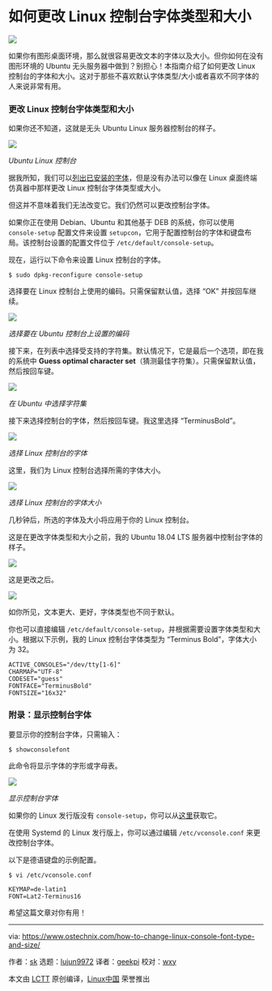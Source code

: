[#]: collector: (lujun9972)
[#]: translator: (geekpi)
[#]: reviewer: (wxy)
[#]: publisher: (wxy)
[#]: url: (https://linux.cn/article-11258-1.html)
[#]: subject: (How To Change Linux Console Font Type And Size)
[#]: via: (https://www.ostechnix.com/how-to-change-linux-console-font-type-and-size/)
[#]: author: (sk https://www.ostechnix.com/author/sk/)

如何更改 Linux 控制台字体类型和大小
======

![](https://img.linux.net.cn/data/attachment/album/201908/23/041741x6qiajjijupjyjsp.jpg)

如果你有图形桌面环境，那么就很容易更改文本的字体以及大小。但你如何在没有图形环境的 Ubuntu 无头服务器中做到？别担心！本指南介绍了如何更改 Linux 控制台的字体和大小。这对于那些不喜欢默认字体类型/大小或者喜欢不同字体的人来说非常有用。

### 更改 Linux 控制台字体类型和大小

如果你还不知道，这就是无头 Ubuntu Linux 服务器控制台的样子。

![][2]

*Ubuntu Linux 控制台*

据我所知，我们可以[列出已安装的字体][3]，但是没有办法可以像在 Linux 桌面终端仿真器中那样更改 Linux 控制台字体类型或大小。

但这并不意味着我们无法改变它。我们仍然可以更改控制台字体。

如果你正在使用 Debian、Ubuntu 和其他基于 DEB 的系统，你可以使用 `console-setup` 配置文件来设置 `setupcon`，它用于配置控制台的字体和键盘布局。该控制台设置的配置文件位于 `/etc/default/console-setup`。

现在，运行以下命令来设置 Linux 控制台的字体。

```
$ sudo dpkg-reconfigure console-setup
```

选择要在 Linux 控制台上使用的编码。只需保留默认值，选择 “OK” 并按回车继续。

![][4]

*选择要在 Ubuntu 控制台上设置的编码*

接下来，在列表中选择受支持的字符集。默认情况下，它是最后一个选项，即在我的系统中 **Guess optimal character set**（猜测最佳字符集）。只需保留默认值，然后按回车键。

![][5]

*在 Ubuntu 中选择字符集*

接下来选择控制台的字体，然后按回车键。我这里选择 “TerminusBold”。

![][6]

*选择 Linux 控制台的字体*

这里，我们为 Linux 控制台选择所需的字体大小。

![][7]

*选择 Linux 控制台的字体大小*

几秒钟后，所选的字体及大小将应用于你的 Linux 控制台。

这是在更改字体类型和大小之前，我的 Ubuntu 18.04 LTS 服务器中控制台字体的样子。

![][8]

这是更改之后。

![][9]

如你所见，文本更大、更好，字体类型也不同于默认。

你也可以直接编辑 `/etc/default/console-setup`，并根据需要设置字体类型和大小。根据以下示例，我的 Linux 控制台字体类型为 “Terminus Bold”，字体大小为 32。

```
ACTIVE_CONSOLES="/dev/tty[1-6]"
CHARMAP="UTF-8"
CODESET="guess"
FONTFACE="TerminusBold"
FONTSIZE="16x32"
```

### 附录：显示控制台字体

要显示你的控制台字体，只需输入：

```
$ showconsolefont
```

此命令将显示字体的字形或字母表。

![][11]

*显示控制台字体*

如果你的 Linux 发行版没有 `console-setup`，你可以从[这里][12]获取它。

在使用 Systemd 的 Linux 发行版上，你可以通过编辑 `/etc/vconsole.conf` 来更改控制台字体。

以下是德语键盘的示例配置。

```
$ vi /etc/vconsole.conf

KEYMAP=de-latin1
FONT=Lat2-Terminus16
```

希望这篇文章对你有用！

--------------------------------------------------------------------------------

via: https://www.ostechnix.com/how-to-change-linux-console-font-type-and-size/

作者：[sk][a]
选题：[lujun9972][b]
译者：[geekpi](https://github.com/geekpi)
校对：[wxy](https://github.com/wxy)

本文由 [LCTT](https://github.com/LCTT/TranslateProject) 原创编译，[Linux中国](https://linux.cn/) 荣誉推出

[a]: https://www.ostechnix.com/author/sk/
[b]: https://github.com/lujun9972
[2]: https://www.ostechnix.com/wp-content/uploads/2019/08/Ubuntu-Linux-console.png
[3]: https://www.ostechnix.com/find-installed-fonts-commandline-linux/
[4]: https://www.ostechnix.com/wp-content/uploads/2019/08/Choose-encoding-to-set-on-the-console.png
[5]: https://www.ostechnix.com/wp-content/uploads/2019/08/Choose-character-set-in-Ubuntu.png
[6]: https://www.ostechnix.com/wp-content/uploads/2019/08/Choose-font-for-Linux-console.png
[7]: https://www.ostechnix.com/wp-content/uploads/2019/08/Choose-font-size-for-Linux-console.png
[8]: https://www.ostechnix.com/wp-content/uploads/2019/08/Linux-console-tty-ubuntu-1.png
[9]: https://www.ostechnix.com/wp-content/uploads/2019/08/Ubuntu-Linux-TTY-console.png
[10]: https://www.ostechnix.com/how-to-switch-between-ttys-without-using-function-keys-in-linux/
[11]: https://www.ostechnix.com/wp-content/uploads/2019/08/show-console-fonts.png
[12]: https://software.opensuse.org/package/console-setup
